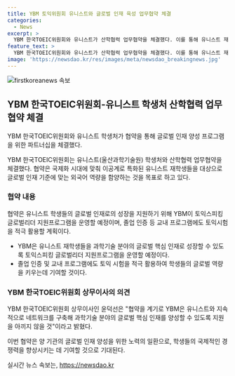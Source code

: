 ```yaml
---
title: YBM 토익위원회 유니스트와 글로벌 인재 육성 업무협약 체결
categories:
  - News
excerpt: >
  YBM 한국TOEIC위원회와 유니스트가 산학협력 업무협약을 체결했다. 이를 통해 유니스트 재학생들은 외국어 역량을 향상시키고, 토익스피킹 글로벌리더 지원프로그램 등을 통해 글로벌 핵심 인재로 성장할 수 있게 된다. 또한, YBM은 유니스트와의 네트워크를 활용하여 핵심 인재 양성을 위한 지원을 지속적으로 진행할 예정이다.
feature_text: >
  YBM 한국TOEIC위원회와 유니스트가 산학협력 업무협약을 체결했다. 이를 통해 유니스트 재학생들은 외국어 역량을 향상시키고, 토익스피킹 글로벌리더 지원프로그램 등을 통해 글로벌 핵심 인재로 성장할 수 있게 된다. 또한, YBM은 유니스트와의 네트워크를 활용하여 핵심 인재 양성을 위한 지원을 지속적으로 진행할 예정이다.
image: 'https://newsdao.kr/res/images/meta/newsdao_breakingnews.jpg'
---
```


<p><img src="https://newsdao.kr/res/images/meta/newsdao_breakingnews.jpg" alt="firstkoreanews 속보" /></p>

<h2 data-ke-size="size26">YBM 한국TOEIC위원회-유니스트 학생처 산학협력 업무협약 체결</h2>

<p>YBM 한국TOEIC위원회와 유니스트 학생처가 협약을 통해 글로벌 인재 양성 프로그램을 위한 파트너십을 체결했다.</p>

<p data-ke-size="size16">YBM 한국TOEIC위원회는 유니스트(울산과학기술원) 학생처와 산학협력 업무협약을 체결했다. 협약은 국제화 시대에 맞춰 이공계로 특화된 유니스트 재학생들을 대상으로 글로벌 인재 기준에 맞는 외국어 역량을 함양하는 것을 목표로 하고 있다.</p>

<h3>협약 내용</h3>

<p>협약은 유니스트 학생들의 글로벌 인재로의 성장을 지원하기 위해 YBM이 토익스피킹 글로벌리더 지원프로그램을 운영할 예정이며, 졸업 인증 등 교내 프로그램에도 토익시험을 적극 활용할 계획이다.</p>

<ul>
  <li>YBM은 유니스트 재학생들을 과학기술 분야의 글로벌 핵심 인재로 성장할 수 있도록 토익스피킹 글로벌리더 지원프로그램을 운영할 예정이다.</li>
  <li>졸업 인증 및 교내 프로그램에도 토익 시험을 적극 활용하여 학생들의 글로벌 역량을 키우는데 기여할 것이다.</li>
</ul>

<h3>YBM 한국TOEIC위원회 상무이사의 의견</h3>

<p data-ke-size="size16">YBM 한국TOEIC위원회 상무이사인 윤덕선은 "협약을 계기로 YBM은 유니스트와 지속적으로 네트워크를 구축해 과학기술 분야의 글로벌 핵심 인재를 양성할 수 있도록 지원을 아끼지 않을 것"이라고 밝혔다.</p>

<p>이번 협약은 양 기관의 글로벌 인재 양성을 위한 노력의 일환으로, 학생들의 국제적인 경쟁력을 향상시키는 데 기여할 것으로 기대된다.</p>
실시간 뉴스 속보는, <a href="https://newsdao.kr" rel="dofollow">https://newsdao.kr</a>


